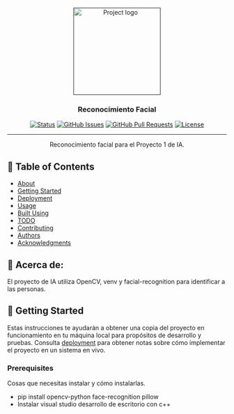 <p align="center">
  <a href="" rel="noopener">
 <img width=200px height=200px src="https://i.imgur.com/6wj0hh6.jpg" alt="Project logo"></a>
</p>

<h3 align="center">Reconocimiento Facial</h3>

<div align="center">

[![Status](https://img.shields.io/badge/status-active-success.svg)]()
[![GitHub Issues](https://img.shields.io/github/issues/kylelobo/The-Documentation-Compendium.svg)](https://github.com/kylelobo/The-Documentation-Compendium/issues)
[![GitHub Pull Requests](https://img.shields.io/github/issues-pr/kylelobo/The-Documentation-Compendium.svg)](https://github.com/kylelobo/The-Documentation-Compendium/pulls)
[![License](https://img.shields.io/badge/license-MIT-blue.svg)](/LICENSE)

</div>

---

<p align="center"> Reconocimiento facial para el Proyecto 1 de IA.
    <br> 
</p>

## 📝 Table of Contents

- [About](#about)
- [Getting Started](#getting_started)
- [Deployment](#deployment)
- [Usage](#usage)
- [Built Using](#built_using)
- [TODO](../TODO.md)
- [Contributing](../CONTRIBUTING.md)
- [Authors](#authors)
- [Acknowledgments](#acknowledgement)

## 🧐 Acerca de: <a name = "about"></a>

El proyecto de IA utiliza OpenCV, venv y facial-recognition para identificar a las personas.

## 🏁 Getting Started <a name = "getting_started"></a>

Estas instrucciones te ayudarán a obtener una copia del proyecto en funcionamiento en tu máquina local para propósitos de desarrollo y pruebas. Consulta [deployment](#deployment) para obtener notas sobre cómo implementar el proyecto en un sistema en vivo.

### Prerequisites

Cosas que necesitas instalar y cómo instalarlas.
- pip install opencv-python face-recognition pillow
- Instalar visual studio desarrollo de escritorio con c++

